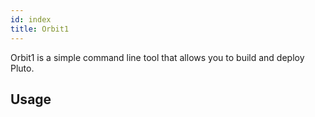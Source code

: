 ```yaml
---
id: index
title: Orbit1
---
```


Orbit1 is a simple command line tool that allows you to build and deploy Pluto.
## Usage